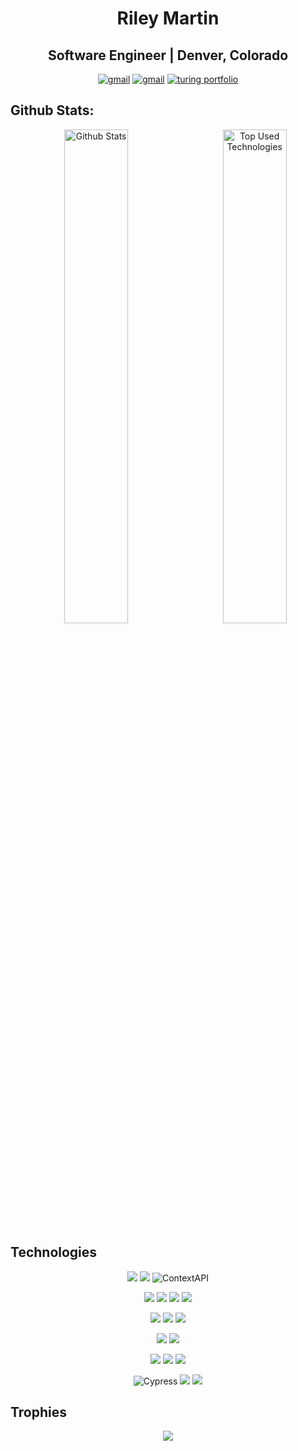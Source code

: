 
<h1 align="center">Riley Martin</h1>
<h2 align="center">Software Engineer | Denver, Colorado</h2>


<p align="center">
 <a href="https://www.linkedin.com/in/rmartin0717/"><img src="https://img.shields.io/badge/LinkedIn-0077B5?style=for-the-badge&logo=linkedin&logoColor=white" alt="gmail"></a>
 <a href="mailto:riley.willow@gmail.com"><img src="https://img.shields.io/badge/Gmail-D14836?style=for-the-badge&logo=gmail&logoColor=white" alt="gmail"></a>
 <a href="https://terminal.turing.edu/profiles/757"><img src="https://img.shields.io/badge/Turing-000?style=for-the-badge&logo=turing&logoColor=black" alt="turing portfolio"></a>
<br>
 

<h2>Github Stats:</h2>
<p align="center">
 <img width="45%" alt="Github Stats" src="https://github-readme-stats.vercel.app/api?username=RMartin0717&show_icons=true&layout=compact&theme=tokyonight&hide=stars_private=true">
 <img align="right" width="45%" alt="Top Used Technologies" src="https://github-readme-stats.vercel.app/api/top-langs/?username=RMartin0717&show_icons=true&layout=compact&theme=tokyonight">
</p>

## Technologies

<p align="center">
 <img src="https://img.shields.io/badge/react%20-%2320232a.svg?&style=for-the-badge&logo=react&logoColor=%2361DAFB"/>
 <img src="https://img.shields.io/badge/React_Router-CA4245?style=for-the-badge&logo=react-router&logoColor=white"/>
 <img alt="ContextAPI" src="https://img.shields.io/badge/-Context_API-211f20?logo=react&logoColor=61DAFB&style=for-the-badge"/>
<!-- <img src="https://img.shields.io/badge/redux%20-%23593d88.svg?&style=for-the-badge&logo=redux&logoColor=white"/> -->
<!-- <img src="https://img.shields.io/badge/TypeScript-007ACC?style=for-the-badge&logo=typescript&logoColor=white"/> -->
</p>

<p align="center">
 <img src="https://img.shields.io/badge/javascript%20-%23323330.svg?&style=for-the-badge&logo=javascript&logoColor=%23F7DF1E"/>
 <img src="https://img.shields.io/badge/html5%20-%23E34F26.svg?&style=for-the-badge&logo=html5&logoColor=white"/>
 <img src="https://img.shields.io/badge/css3%20-%231572B6.svg?&style=for-the-badge&logo=css3&logoColor=white"/>
 <img src="https://img.shields.io/badge/SASS%20-hotpink.svg?&style=for-the-badge&logo=SASS&logoColor=white"/>
</p>

<p align="center">
 <img src="https://img.shields.io/badge/node.js%20-%2343853D.svg?&style=for-the-badge&logo=node.js&logoColor=white"/>
 <img src="https://img.shields.io/badge/express.js%20-%23404d59.svg?&style=for-the-badge"/>
 <img src ="https://img.shields.io/badge/postgres-%23316192.svg?&style=for-the-badge&logo=postgresql&logoColor=white"/>
</p>

<p align="center">
 <img src="https://img.shields.io/badge/git%20-%23F05033.svg?&style=for-the-badge&logo=git&logoColor=white"/>
 <img src="https://img.shields.io/badge/github%20-%23121011.svg?&style=for-the-badge&logo=github&logoColor=white"/>
</p>

<p align="center">
 <img src="https://img.shields.io/badge/Heroku-430098?style=for-the-badge&logo=heroku&logoColor=white"/>
 <img src="https://img.shields.io/badge/webpack%20-%238DD6F9.svg?&style=for-the-badge&logo=webpack&logoColor=black"/>
 <img src="https://img.shields.io/badge/travisci%20-%232B2F33.svg?&style=for-the-badge&logo=travis&logoColor=white"/>
</p>

<p align="center">
 <!-- <img src="https://img.shields.io/badge/Vue%20-%2343853D.svg?&style=for-the-badge&logo=node.js&logoColor=white"/> -->
  <img alt="Cypress" src="https://img.shields.io/badge/cypress-04C38E.svg?&style=for-the-badge&logo=cypress&logoColor=white"/>
 <img src="https://img.shields.io/badge/-mocha-%238D6748?&style=for-the-badge&logo=mocha&logoColor=white"/>
 <img src="https://img.shields.io/badge/chai-A11404?style=for-the-badge&logo=chai&logoColor=white"/>
 <!-- <img alt="Visual Studio" src="https://img.shields.io/badge/VisualStudio-5C2D91.svg?&style=for-the-badge&logo=visual-studio&logoColor=white"/> -->
 <!-- <img src="https://img.shields.io/badge/jest%20-%23231123.svg?&style=for-the-badge&logo=jest&logoColor=%23E34F26"/> -->
 <!-- <img src="https://img.shields.io/badge/-Testing%20Library-%23E33332?&style=for-the-badge&logo=testing-library&logoColor=white"/> -->
</p>

## Trophies
<p align="center">
  <img alig src="https://github-profile-trophy.vercel.app/?username=RMartin0717&column=6&theme=vue-dark&margin-w=20&rank=SSS,SS,S,AAA,AA,A,B,C" />
</p>

